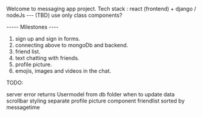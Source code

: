 Welcome to messaging app project.
Tech stack : react (frontend) + django / nodeJs --- (TBD)
use only class components?

----- Milestones ----

1. sign up and sign in forms.
2. connecting above to mongoDb and backend.
3. friend list.
4. text chatting with friends.
5. profile picture.
6. emojis, images and videos in the chat.

TODO:

server error returns
Usermodel from db folder
when to update data
scrollbar styling
separate profile picture component
friendlist sorted by messagetime
